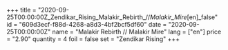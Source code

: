 +++
title = "2020-09-25T00:00:00Z_Zendikar_Rising_Malakir_Rebirth_//_Malakir_Mire_[en]_false"
id = "609d3ecf-f88d-4268-a8d3-4bf2bcf5df60"
date = "2020-09-25T00:00:00Z"
name = "Malakir Rebirth // Malakir Mire"
lang = ["en"]
price = "2.90"
quantity = 4
foil = false
set = "Zendikar Rising"
+++
